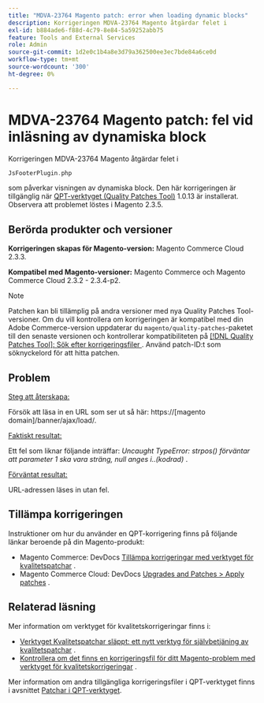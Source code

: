 ```yaml
---
title: "MDVA-23764 Magento patch: error when loading dynamic blocks"
description: Korrigeringen MDVA-23764 Magento åtgärdar felet i
exl-id: b884ade6-f88d-4c79-8e84-5a59252abb75
feature: Tools and External Services
role: Admin
source-git-commit: 1d2e0c1b4a8e3d79a362500ee3ec7bde84a6ce0d
workflow-type: tm+mt
source-wordcount: '300'
ht-degree: 0%

---
```


# MDVA-23764 Magento patch: fel vid inläsning av dynamiska block

Korrigeringen MDVA-23764 Magento åtgärdar felet i

```php
JsFooterPlugin.php
```

som påverkar visningen av dynamiska block. Den här korrigeringen är tillgänglig när [QPT-verktyget (Quality Patches Tool)](https://devdocs.magento.com/guides/v2.4/comp-mgr/patching.html#mqp) 1.0.13 är installerat. Observera att problemet löstes i Magento 2.3.5.

## Berörda produkter och versioner

**Korrigeringen skapas för Magento-version:** Magento Commerce Cloud 2.3.3.

**Kompatibel med Magento-versioner:** Magento Commerce och Magento Commerce Cloud 2.3.2 - 2.3.4-p2.

>[!NOTE]
>
>Patchen kan bli tillämplig på andra versioner med nya Quality Patches Tool-versioner. Om du vill kontrollera om korrigeringen är kompatibel med din Adobe Commerce-version uppdaterar du `magento/quality-patches`-paketet till den senaste versionen och kontrollerar kompatibiliteten på [[!DNL Quality Patches Tool]: Sök efter korrigeringsfiler ](https://devdocs.magento.com/quality-patches/tool.html#patch-grid). Använd patch-ID:t som söknyckelord för att hitta patchen.

## Problem

<u>Steg att återskapa:</u>

Försök att läsa in en URL som ser ut så här: https://\[magento domain\]/banner/ajax/load/.

<u>Faktiskt resultat:</u>

Ett fel som liknar följande inträffar: *Uncaught TypeError: strpos() förväntar att parameter 1 ska vara sträng, null anges i..(kodrad)* .

<u>Förväntat resultat:</u>

URL-adressen läses in utan fel.

## Tillämpa korrigeringen

Instruktioner om hur du använder en QPT-korrigering finns på följande länkar beroende på din Magento-produkt:

* Magento Commerce: DevDocs [Tillämpa korrigeringar med verktyget för kvalitetspatchar](https://devdocs.magento.com/guides/v2.4/comp-mgr/patching/mqp.html) .
* Magento Commerce Cloud: DevDocs [Upgrades and Patches > Apply patches](https://devdocs.magento.com/cloud/project/project-patch.html) .

## Relaterad läsning

Mer information om verktyget för kvalitetskorrigeringar finns i:

* [Verktyget Kvalitetspatchar släppt: ett nytt verktyg för självbetjäning av kvalitetspatchar](/help/announcements/adobe-commerce-announcements/magento-quality-patches-released-new-tool-to-self-serve-quality-patches.md) .
* [Kontrollera om det finns en korrigeringsfil för ditt Magento-problem med verktyget för kvalitetskorrigeringar](/help/support-tools/patches-available-in-qpt-tool/check-patch-for-magento-issue-with-magento-quality-patches.md) .

Mer information om andra tillgängliga korrigeringsfiler i QPT-verktyget finns i avsnittet [Patchar i QPT-verktyget](https://support.magento.com/hc/en-us/sections/360010506631-Patches-available-in-QPT-tool-).
